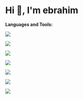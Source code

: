 # Hi 👋, I'm ebrahim



**Languages and Tools:**




<p width = "20px">
  <a href="https://skillicons.dev">
    <img src="https://user-images.githubusercontent.com/25181517/121405384-444d7300-c95d-11eb-959f-913020d3bf90.png" />
  </a>
</p>


<p>
  <a href="https://skillicons.dev">
    <img src="https://skillicons.dev/icons?i=git" />
  </a>
</p>


<p>
  <a href="https://skillicons.dev">
    <img src="https://skillicons.dev/icons?i=git" />
  </a>
</p>


<p>
  <a href="https://skillicons.dev">
    <img src="https://skillicons.dev/icons?i=git" />
  </a>
</p>



<p>
  <a href="https://skillicons.dev">
    <img src="https://skillicons.dev/icons?i=git" />
  </a>
</p>



<p>
  <a href="https://skillicons.dev">
    <img src="https://skillicons.dev/icons?i=git" />
  </a>
</p>
  <a href="https://skillicons.dev">
    <img src="https://skillicons.dev/icons?i=git" />
  </a>
</p>


